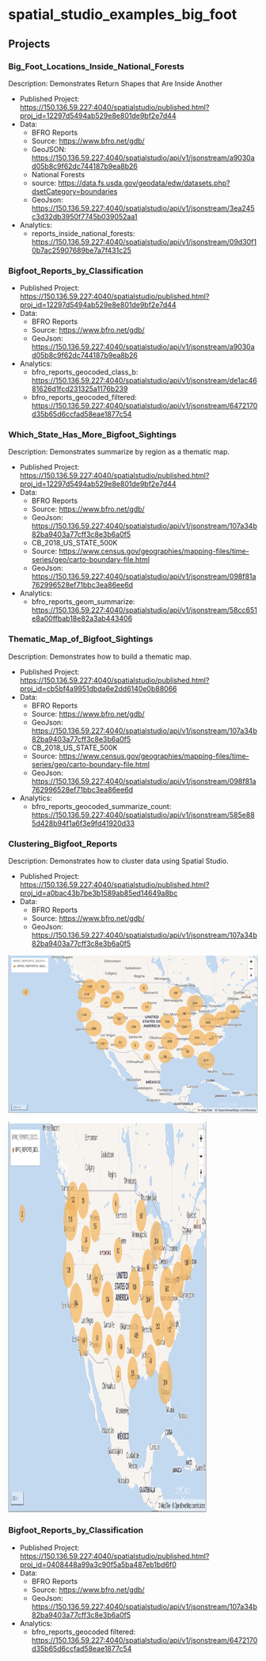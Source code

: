 # spatial_studio_examples_big_foot

## Projects
### Big_Foot_Locations_Inside_National_Forests 
Description: Demonstrates Return Shapes that Are Inside Another 
  * Published Project: https://150.136.59.227:4040/spatialstudio/published.html?proj_id=12297d5494ab529e8e801de9bf2e7d44
  * Data: 
    * BFRO Reports 
     * Source: https://www.bfro.net/gdb/
     * GeoJSON: https://150.136.59.227:4040/spatialstudio/api/v1/jsonstream/a9030ad05b8c9f62dc744187b9ea8b26
    * National Forests
     * source: https://data.fs.usda.gov/geodata/edw/datasets.php?dsetCategory=boundaries
     * GeoJson: https://150.136.59.227:4040/spatialstudio/api/v1/jsonstream/3ea245c3d32db3950f7745b039052aa1
  * Analytics:
    * reports_inside_national_forests: https://150.136.59.227:4040/spatialstudio/api/v1/jsonstream/09d30f10b7ac25907689be7a7f431c25

### Bigfoot_Reports_by_Classification
  * Published Project: https://150.136.59.227:4040/spatialstudio/published.html?proj_id=12297d5494ab529e8e801de9bf2e7d44
  * Data: 
    * BFRO Reports 
     * Source: https://www.bfro.net/gdb/
     * GeoJson: https://150.136.59.227:4040/spatialstudio/api/v1/jsonstream/a9030ad05b8c9f62dc744187b9ea8b26
  * Analytics:
    * bfro_reports_geocoded_class_b: https://150.136.59.227:4040/spatialstudio/api/v1/jsonstream/de1ac4681626d1fcd231325a1176b239
    * bfro_reports_geocoded_filtered: https://150.136.59.227:4040/spatialstudio/api/v1/jsonstream/6472170d35b65d6ccfad58eae1877c54

### Which_State_Has_More_Bigfoot_Sightings
Description: Demonstrates summarize by region as a thematic map.
  * Published Project: https://150.136.59.227:4040/spatialstudio/published.html?proj_id=12297d5494ab529e8e801de9bf2e7d44
  * Data: 
    * BFRO Reports 
     * Source: https://www.bfro.net/gdb/
     * GeoJson: https://150.136.59.227:4040/spatialstudio/api/v1/jsonstream/107a34b82ba9403a77cff3c8e3b6a0f5
    * CB_2018_US_STATE_500K 
     * Source: https://www.census.gov/geographies/mapping-files/time-series/geo/carto-boundary-file.html
     * GeoJson: https://150.136.59.227:4040/spatialstudio/api/v1/jsonstream/098f81a762996528ef71bbc3ea86ee6d
  * Analytics:
    * bfro_reports_geom_summarize: https://150.136.59.227:4040/spatialstudio/api/v1/jsonstream/58cc651e8a00ffbab18e82a3ab443406

### Thematic_Map_of_Bigfoot_Sightings
Description: Demonstrates how to build a thematic map.
  * Published Project: https://150.136.59.227:4040/spatialstudio/published.html?proj_id=cb5bf4a9951dbda6e2dd6140e0b88066
  * Data: 
    * BFRO Reports 
     * Source: https://www.bfro.net/gdb/
     * GeoJson: https://150.136.59.227:4040/spatialstudio/api/v1/jsonstream/107a34b82ba9403a77cff3c8e3b6a0f5
    * CB_2018_US_STATE_500K 
     * Source: https://www.census.gov/geographies/mapping-files/time-series/geo/carto-boundary-file.html
     * GeoJson: https://150.136.59.227:4040/spatialstudio/api/v1/jsonstream/098f81a762996528ef71bbc3ea86ee6d
  * Analytics:
    * bfro_reports_geocoded_summarize_count: https://150.136.59.227:4040/spatialstudio/api/v1/jsonstream/585e885d428b94f1a6f3e9fd41920d33

### Clustering_Bigfoot_Reports
Description: Demonstrates how to cluster data using Spatial Studio.
  * Published Project: https://150.136.59.227:4040/spatialstudio/published.html?proj_id=a0bac43b7be3b1589ab85ed14649a8bc
  * Data: 
    * BFRO Reports 
     * Source: https://www.bfro.net/gdb/
     * GeoJson: https://150.136.59.227:4040/spatialstudio/api/v1/jsonstream/107a34b82ba9403a77cff3c8e3b6a0f5

![Alt text](https://github.com/nicktoscano/spatial_studio_examples_big_foot/blob/main/clustering_img.png "Clustering Example")

<img src="https://github.com/nicktoscano/spatial_studio_examples_big_foot/blob/main/clustering_img.png" width="400" height="790">

### Bigfoot_Reports_by_Classification
  * Published Project: https://150.136.59.227:4040/spatialstudio/published.html?proj_id=0408448a99a3c90f5a5ba487eb1bd6f0
  * Data: 
    * BFRO Reports 
     * Source: https://www.bfro.net/gdb/
     * GeoJson: https://150.136.59.227:4040/spatialstudio/api/v1/jsonstream/107a34b82ba9403a77cff3c8e3b6a0f5
  * Analytics:
    * bfro_reports_geocoded filtered: https://150.136.59.227:4040/spatialstudio/api/v1/jsonstream/6472170d35b65d6ccfad58eae1877c54

